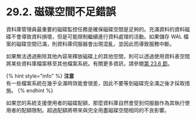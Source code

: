 # 29.2. 磁碟空間不足錯誤

資料庫管理員最重要的磁碟監控任務是確保磁碟空間是足夠的。充滿資料的資料磁碟不會導致資料損壞，但是可能限制繼續進行資料處理的活動。如果儲存 WAL 檔案的磁碟空間已滿，則資料庫伺服器會出現混亂，並因此而導致服務中斷。

如果無法透過刪除其他內容來釋放磁碟上的其他空間，則可以透過使用資料表空間將某些資料庫檔案移至其他檔案系統。有關更多資訊，請參閱[第 23.6 節](../managing-databases/tablespaces.md)。

{% hint style="info" %}
**注意**\
有一些檔案系統在幾乎全滿時效能會很差，因此不要等到磁碟完全滿之後才採取措施。
{% endhint %}

如果您的系統支援使用者的磁碟配額，那麼資料庫自然會受到伺服器作為其執行使用者的配額限制。超過配額將帶來與完全用盡磁碟空間相同的不良影響。
